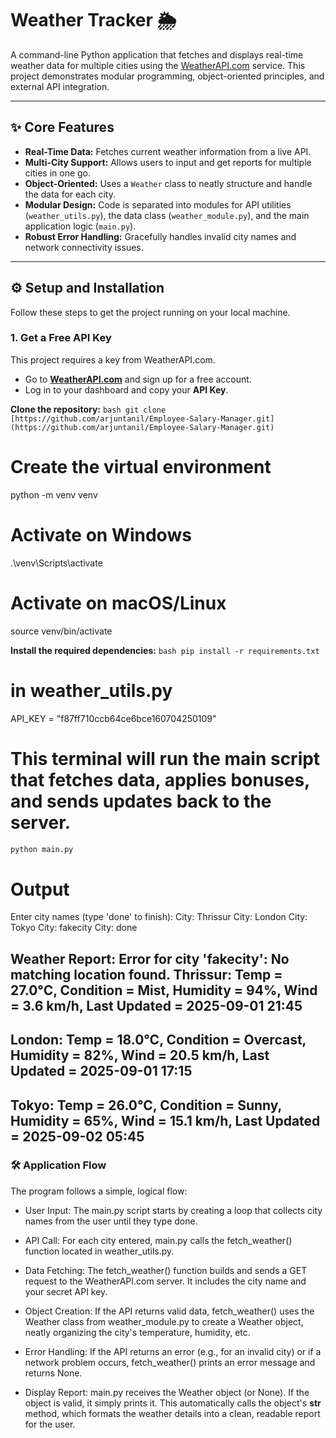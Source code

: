 # Weather Tracker 🌦️

A command-line Python application that fetches and displays real-time weather data for multiple cities using the [WeatherAPI.com](https://www.weatherapi.com/) service. This project demonstrates modular programming, object-oriented principles, and external API integration.

---

## ✨ Core Features

* **Real-Time Data:** Fetches current weather information from a live API.
* **Multi-City Support:** Allows users to input and get reports for multiple cities in one go.
* **Object-Oriented:** Uses a `Weather` class to neatly structure and handle the data for each city.
* **Modular Design:** Code is separated into modules for API utilities (`weather_utils.py`), the data class (`weather_module.py`), and the main application logic (`main.py`).
* **Robust Error Handling:** Gracefully handles invalid city names and network connectivity issues.

---

## ⚙️ Setup and Installation

Follow these steps to get the project running on your local machine.

### 1. Get a Free API Key
This project requires a key from WeatherAPI.com.
* Go to **[WeatherAPI.com](https://www.weatherapi.com/)** and sign up for a free account.
* Log in to your dashboard and copy your **API Key**.



**Clone the repository:**
    ```bash
    git clone [https://github.com/arjuntanil/Employee-Salary-Manager.git](https://github.com/arjuntanil/Employee-Salary-Manager.git)
    ```
# Create the virtual environment
python -m venv venv

# Activate on Windows
.\venv\Scripts\activate

# Activate on macOS/Linux
source venv/bin/activate

**Install the required dependencies:**
    ```bash
    pip install -r requirements.txt
    ```

# in weather_utils.py
API_KEY = "f87ff710ccb64ce6bce160704250109"

# This terminal will run the main script that fetches data, applies bonuses, and sends updates back to the server.


```bash
python main.py
```


# Output 

Enter city names (type 'done' to finish):
City: Thrissur
City: London
City: Tokyo
City: fakecity
City: done

Weather Report:
Error for city 'fakecity': No matching location found.
Thrissur: Temp = 27.0°C, Condition = Mist, Humidity = 94%, Wind = 3.6 km/h, Last Updated = 2025-09-01 21:45
----------------------------------------------------------------------------------------------------------
London: Temp = 18.0°C, Condition = Overcast, Humidity = 82%, Wind = 20.5 km/h, Last Updated = 2025-09-01 17:15
-----------------------------------------------------------------------------------------------------------------
Tokyo: Temp = 26.0°C, Condition = Sunny, Humidity = 65%, Wind = 15.1 km/h, Last Updated = 2025-09-02 05:45
-----------------------------------------------------------------------------------------------------------






### 🛠️ Application Flow

The program follows a simple, logical flow:

* User Input: The main.py script starts by creating a loop that collects city names from the user until they type done.

* API Call: For each city entered, main.py calls the fetch_weather() function located in weather_utils.py.

* Data Fetching: The fetch_weather() function builds and sends a GET request to the WeatherAPI.com server. It includes the city name and your secret API key.

* Object Creation: If the API returns valid data, fetch_weather() uses the Weather class from weather_module.py to create a Weather object, neatly organizing the city's temperature, humidity, etc.

* Error Handling: If the API returns an error (e.g., for an invalid city) or if a network problem occurs, fetch_weather() prints an error message and returns None.

* Display Report: main.py receives the Weather object (or None). If the object is valid, it simply prints it. This automatically calls the object's __str__ method, which formats the weather details into a clean, readable report for the user.







